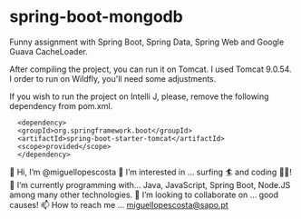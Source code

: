 # spring-boot-mongodb
Funny assignment with Spring Boot, Spring Data, Spring Web and Google Guava CacheLoader.

After compiling the project, you can run it on Tomcat. I used Tomcat 9.0.54. I order to run on Wildfly, you'll need some adjustments.

If you wish to run the project on Intelli J, please, remove the following dependency from pom.xml.

      <dependency>
      <groupId>org.springframework.boot</groupId>
      <artifactId>spring-boot-starter-tomcat</artifactId>
      <scope>provided</scope>
      </dependency>
      
👋 Hi, I’m @miguellopescosta 👀 I’m interested in ... surfing 🏄 and coding 👨‍💻! 🌱 I’m currently programming with... Java, JavaScript, Spring Boot, Node.JS among many other technologies. 💞️ I’m looking to collaborate on ... good causes! 📫 How to reach me ... miguellopescosta@sapo.pt
